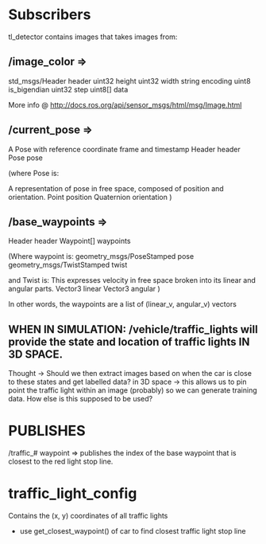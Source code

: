 # Subscribers

tl_detector contains images that takes images from:

## /image_color =>

std_msgs/Header header
uint32 height
uint32 width
string encoding
uint8 is_bigendian
uint32 step
uint8[] data

More info @ http://docs.ros.org/api/sensor_msgs/html/msg/Image.html

## /current_pose =>
A Pose with reference coordinate frame and timestamp
Header header
Pose pose

(where Pose is:

A representation of pose in free space, composed of position and orientation. 
Point position
Quaternion orientation
)

## /base_waypoints =>

Header header
Waypoint[] waypoints

(Where waypoint is:
geometry_msgs/PoseStamped pose
geometry_msgs/TwistStamped twist

and Twist is:
This expresses velocity in free space broken into its linear and angular parts.
Vector3  linear
Vector3  angular
)

In other words, the waypoints are a list of (linear_v, angular_v) vectors

## WHEN IN SIMULATION: /vehicle/traffic_lights will provide the state and location of traffic lights IN 3D SPACE.
Thought -> Should we then extract images based on when the car is close to these states and get labelled data?
in 3D space -> this allows us to pin point the traffic light within an image (probably) so we can generate training data.
How else is this supposed to be used?

# PUBLISHES
/traffic_# waypoint =>
publishes the index of the base waypoint that is closest to the red light stop line.

# traffic_light_config
Contains the (x, y) coordinates of all traffic lights
- use get_closest_waypoint() of car to find closest traffic light stop line

